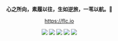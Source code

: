 <div align="center">

**心之所向，素履以往，生如逆旅，一苇以航。🌈**

https://flc.io
  
![](https://github-profile-summary-cards.vercel.app/api/cards/profile-details?username=flc1125&theme=github)
![](https://github-profile-summary-cards.vercel.app/api/cards/repos-per-language?username=flc1125&theme=github)
![](https://github-profile-summary-cards.vercel.app/api/cards/most-commit-language?username=flc1125&theme=github)
![](https://github-profile-summary-cards.vercel.app/api/cards/stats?username=flc1125&theme=github)
![](https://github-profile-summary-cards.vercel.app/api/cards/productive-time?username=flc1125&theme=github)

</div>
